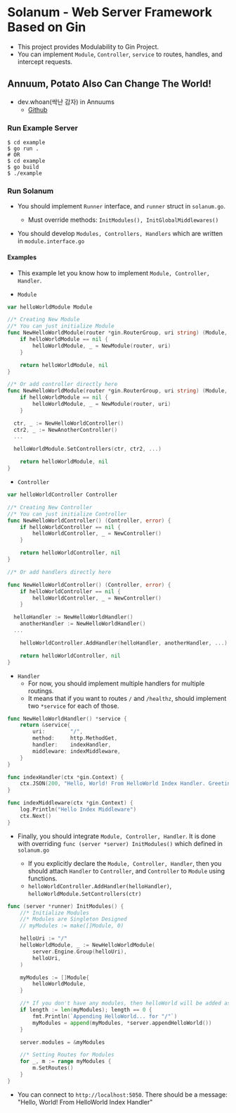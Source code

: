 # Solanum - Web Server Framework Based on Gin

- This project provides Modulability to Gin Project.
- You can implement `Module`, `Controller`, `service` to routes, handles, and intercept requests.

## Annuum, Potato Also Can Change The World!

- dev.whoan(싹난 감자) in Annuums
  - [Github](https://github.com/dev-whoan)

### Run Example Server

```shell
$ cd example
$ go run .
# OR
$ cd example
$ go build
$ ./example
```

### Run Solanum

- You should implement `Runner` interface, and `runner` struct in `solanum.go`.

  - Must override methods: `InitModules(), InitGlobalMiddlewares()`

- You should develop `Modules, Controllers, Handlers` which are written in `module.interface.go`

#### Examples

- This example let you know how to implement `Module, Controller, Handler`.

- `Module`

```go
var helloWorldModule Module

//* Creating New Module
//* You can just initialize Module
func NewHelloWorldModule(router *gin.RouterGroup, uri string) (Module, error) {
	if helloWorldModule == nil {
		helloWorldModule, _ = NewModule(router, uri)
	}

	return helloWorldModule, nil
}

//* Or add controller directly here
func NewHelloWorldModule(router *gin.RouterGroup, uri string) (Module, error) {
	if helloWorldModule == nil {
		helloWorldModule, _ = NewModule(router, uri)
	}

  ctr, _ := NewHelloWorldController()
  ctr2, _ := NewAnotherController()
  ...

  helloWorldModule.SetControllers(ctr, ctr2, ...)

	return helloWorldModule, nil
}
```

- `Controller`

```go
var helloWorldController Controller

//* Creating New Controller
//* You can just initialize Controller
func NewHelloWorldController() (Controller, error) {
	if helloWorldController == nil {
		helloWorldController, _ = NewController()
	}

	return helloWorldController, nil
}

//* Or add handlers directly here

func NewHelloWorldController() (Controller, error) {
	if helloWorldController == nil {
		helloWorldController, _ = NewController()
	}

  helloHandler := NewHelloWorldHandler()
 	anotherHandler := NewHelloWorldHandler()
  ...

	helloWorldController.AddHandler(helloHandler, anotherHandler, ...)

	return helloWorldController, nil
}
```

- `Handler`
  - For now, you should implement multiple handlers for multiple routings.
  - It means that if you want to routes `/` and `/healthz`, should implement two `*service` for each of those.

```go
func NewHelloWorldHandler() *service {
	return &service{
		uri:        "/",
		method:     http.MethodGet,
		handler:    indexHandler,
		middleware: indexMiddleware,
	}
}

func indexHandler(ctx *gin.Context) {
	ctx.JSON(200, "Hello, World! From HelloWorld Index Handler. Greeting!")
}

func indexMiddleware(ctx *gin.Context) {
	log.Println("Hello Index Middleware")
	ctx.Next()
}
```

- Finally, you should integrate `Module, Controller, Handler`. It is done with overriding `func (server *server) InitModules()` which defined in `solanum.go`

  - If you explicitly declare the `Module, Controller, Handler`, then you should attach `Handler` to `Controller`, and `Controller` to `Module` using functions.
  - `helloWorldController.AddHandler(helloHandler)`, `helloWorldModule.SetControllers(ctr)`

```go
func (server *runner) InitModules() {
	//* Initialize Modules
	//* Modules are Singleton Designed
	// myModules := make([]Module, 0)

	helloUri := "/"
	helloWorldModule, _ := NewHelloWorldModule(
		server.Engine.Group(helloUri),
		helloUri,
	)

	myModules := []Module{
		helloWorldModule,
	}

	//* If you don't have any modules, then helloWorld will be added as a default module.
	if length := len(myModules); length == 0 {
		fmt.Println(`Appending HelloWorld... for "/"`)
		myModules = append(myModules, *server.appendHelloWorld())
	}

	server.modules = &myModules

	//* Setting Routes for Modules
	for _, m := range myModules {
		m.SetRoutes()
	}
}
```

- You can connect to `http://localhost:5050`. There should be a message: "Hello, World! From HelloWorld Index Handler"
